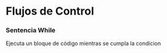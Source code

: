 # Flujos de Control

### Sentencia While
Ejecuta un bloque de código mientras se cumpla la condicion
